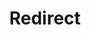 ﻿---
layout: src/layouts/Redirect.astro
title: Redirect
redirect: https://yamldoc.liuyan.wang/docs/deployments/node-js/node-on-linux
pubDate:  2023-01-01
navSearch: false
navSitemap: false
navMenu: false
---
